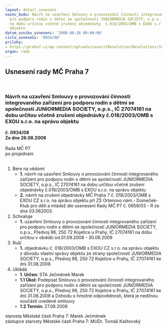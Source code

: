 ```yaml
---
layout: detail_usneseni
nazev_bodu: Návrh na uzavření Smlouvy o provozování činnosti integrovaného zařízení
  pro podporu rodin s dětmi se společností JUNIORMEDIA SOCIETY, o.p.s.,  IČ 27074161
  na dobu určitou včetně zrušení objednávky  č.018/2003/OMB s EXOU s.r.o. na správu
  objektu
datum_vzniku_usneseni: '2008-08-26 00:00:00'
cislo_usneseni: '0934/08'
prilohy:
- https://praha7.cz/wp-content/uploads/councilResolution/Resolutions/16839/31-pd_smlouva_s_jms_(2)-_def_250808_(2).doc
organ: rada
---
```

<div id="ucUsn_pList" class="usn">
	<span><h2>Usnesení rady MČ Praha 7 </h2>
<br></span><div class="standBody">
<span><h3>Návrh na uzavření Smlouvy o provozování činnosti integrovaného zařízení pro podporu rodin s dětmi se společností JUNIORMEDIA SOCIETY, o.p.s.,  IČ 27074161 na dobu určitou včetně zrušení objednávky  č.018/2003/OMB s EXOU s.r.o. na správu objektu</h3></span><div class="center">
		<strong>č. 0934/08</strong><br>
	</div>
<div class="center">
		<strong>Ze dne 26.08.2008</strong><br><br>
	</div>Rada MČ P7<br> po projednání<br><br><ol>
<li>Bere na vědomí<ul>
<li>
<strong>1.</strong> návrh na uzavření Smlouvy o provozování činnosti integrovaného zařízení pro podporu rodin s dětmi se společností JUNIORMEDIA SOCIETY, o.p.s.,  IČ 27074161 na dobu určitou včetně zrušení objednávky  č.018/2003/OMB s EXOU s.r.o. na správu objektu</li>
<li>
<strong>2.</strong> návrh na zrušení objednávky MČ Praha 7 č. 018/2003/OMB s EXOU CZ s.r.o. na správu objektu při ZŠ Ortenovo nám.- Domeček-Klub pro děti a mládež dle usenesení Rady MČ P7 č. 0659/03 - R ze dne 03.062003.</li>
</ul>
</li>
<li>Schvaluje<ul><li>
<strong>1.</strong> uzavření Smlouvy o provozování činnosti integrovaného zařízení pro podporu rodin s dětmi se společností JUNIORMEDIA SOCIETY, o.p.s., Předvoj 96,  250 72 Kojetice u Prahy, IČ 27074161 na dobu určitou v období od.01.09.2008 - 30.06.2009</li></ul>
</li>
<li>Ruší<ul><li>
<strong>1.</strong> objednávku č. 018/2003/OMB s EXOU CZ s.r.o. na správu objektu z důvodu vlastní správy objektu ze strany společností JUNIORMEDIA SOCIETY, o.p.s., Předvoj 96,  250 72 Kojetice u Prahy, IČ 27074161 ke dni 31.08.2008</li></ul>
</li>
<li>Ukládá<ul>
<li>
<strong>1. Určen: </strong>STA Ječmének Marek</li>
<li>
<strong>1.1 Úkol: </strong>Podepsat Smlouvu o provozování činnosti integrovaného zařízení pro podporu rodin s dětmi se společností JUNIORMEDIA SOCIETY, o.p.s., Předvoj 96,  250 72 Kojetice u Prahy, IČ 27074161 ke dni 31.08.2008 a Dohodu o hmotné odpovědnosti, která je nedílnou součástí uvedené smlouvy </li>
<li>
<strong>1.2 Termín: </strong>27.08.2008</li>
</ul>
</li>
</ol>starosta Městské části Praha 7: Marek Ječmének<br>zástupce starosty Městské části Praha 7: MUDr. Tomáš Kaštovský 
</div>
</div>